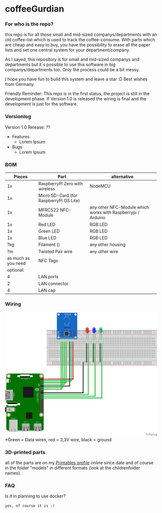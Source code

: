 # coffeeGurdian

### For who is the repo?

this repo is for all those small and mid-sized companys/departments with an old coffee-list which is used to track the coffee-consume. With parts which are cheap and easy to buy, you have the possibility to erase all the paper lists and set one central system for your department/company. 

As I sayed, this repository is for small and mid-sized companys and departments but it´s possible to use this software in big companys/departments too. Only the process could be a bit messy.

I hope you have fun to build this system and leave a star :D
Best wishes from Germany.

Friendly Reminder: This repo is in the first status, the project is still in the development phase. If Version 1.0 is released the wiring is final and the development is just for the software.

### Versionlog
Version 1.0 Release: ?? 
- Features
    - Lorem Ipsum
- Bugs
    - Lorem Ipsum

### BOM
| Pieces | Part | alternative| 
| -------- | ------- | -------|
| 1x |RaspberryPi Zero with wireless | NodeMCU |
| 1x | Micro SD-Card (for RaspberryPi OS Lite)| |
| 1x | MFRC522 NFC-Module| any other NFC-Module which works with Raspberrypi / Arduino|
| 1x | Red LED| RGB LED|
| 1x | Green LED| RGB LED|
| 1x | Blue LED| RGB LED|
| ?kg | Filament () | any other housing|
| ?m | Twisted Pair wire | any other wire |
| as much as you need| NFC Tags | |
|optional: | | |
| 4 | LAN ports | |
| 2 | LAN connector | |
| 4 | LAN cap | |

### Wiring
![image](CoffeeGurdian_Breadboard.png)
*Green = Data wires, red = 3,3V wire, black = ground

### 3D-printed parts
all of the parts are on my [Printables profile](https://www.printables.com/@BenjiG70_991665) online since date and of course in the folder "models" in different formats (look at the childrenfolder names).

### FAQ 
Is it in planning to use docker?

`yes, of course it is :)`


